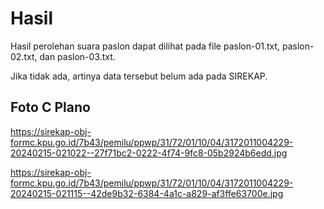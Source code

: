 # Hasil

Hasil perolehan suara paslon dapat dilihat pada file paslon-01.txt, paslon-02.txt, dan paslon-03.txt.

Jika tidak ada, artinya data tersebut belum ada pada SIREKAP.

## Foto C Plano

https://sirekap-obj-formc.kpu.go.id/7b43/pemilu/ppwp/31/72/01/10/04/3172011004229-20240215-021022--27f71bc2-0222-4f74-9fc8-05b2924b6edd.jpg

https://sirekap-obj-formc.kpu.go.id/7b43/pemilu/ppwp/31/72/01/10/04/3172011004229-20240215-021115--42de9b32-6384-4a1c-a829-af3ffe63700e.jpg
